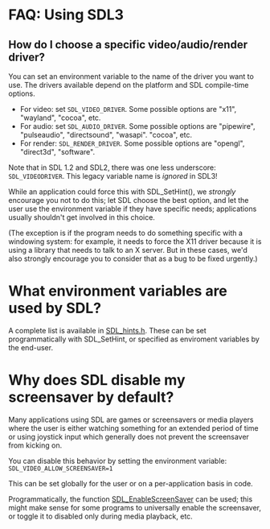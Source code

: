 # FAQ: Using SDL3

## How do I choose a specific video/audio/render driver?

You can set an environment variable to the name of the driver you want to use.
The drivers available depend on the platform and SDL compile-time options.

- For video: set `SDL_VIDEO_DRIVER`. Some possible options are "x11", "wayland",
  "cocoa", etc.
- For audio: set `SDL_AUDIO_DRIVER`. Some possible options are "pipewire",
  "pulseaudio", "directsound", "wasapi".
  "cocoa", etc.
- For render: `SDL_RENDER_DRIVER`. Some possible options are "opengl",
  "direct3d", "software".

Note that in SDL 1.2 and SDL2, there was one less underscore: `SDL_VIDEODRIVER`.
This legacy variable name is _ignored_ in SDL3!

While an application could force this with SDL_SetHint(), we _strongly_
encourage you not to do this; let SDL choose the best option, and let the user
use the environment variable if they have specific needs; applications usually
shouldn't get involved in this choice.

(The exception is if the program needs to do something specific with a
windowing system: for example, it needs to force the X11 driver because it
is using a library that needs to talk to an X server. But in these cases, we'd
also strongly encourage you to consider that as a bug to be fixed urgently.)


# What environment variables are used by SDL?

A complete list is available in [SDL_hints.h](https://github.com/libsdl-org/SDL/blob/main/include/SDL3/SDL_hints.h).
These can be set programmatically with SDL_SetHint, or specified as enviroment
variables by the end-user.


# Why does SDL disable my screensaver by default?

Many applications using SDL are games or screensavers or media players where
the user is either watching something for an extended period of time or using
joystick input which generally does not prevent the screensaver from kicking
on.

You can disable this behavior by setting the environment variable:
`SDL_VIDEO_ALLOW_SCREENSAVER=1`

This can be set globally for the user or on a per-application basis in code.

Programmatically, the function [SDL_EnableScreenSaver](SDL_EnableScreenSaver)
can be used; this might make sense for some programs to universally enable
the screensaver, or toggle it to disabled only during media playback, etc.

